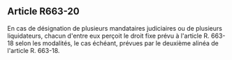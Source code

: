 Article R663-20
----
En cas de désignation de plusieurs mandataires judiciaires ou de plusieurs
liquidateurs, chacun d'entre eux perçoit le droit fixe prévu à l'article R.
663-18 selon les modalités, le cas échéant, prévues par le deuxième alinéa de
l'article R. 663-18.
